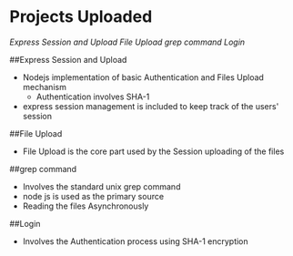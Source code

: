 # Projects Uploaded

*Express Session and Upload*
*File Upload*
*grep command*
*Login*


##Express Session and Upload

  - Nodejs implementation of basic Authentication and Files Upload mechanism
    - Authentication involves SHA-1
  - express session management is included to keep track of the users' session

##File Upload

  - File Upload is the core part used by the Session uploading of the files


##grep command

  - Involves the standard unix grep command
  - node js is used as the primary source
  - Reading the files Asynchronously
  
##Login

  - Involves the Authentication process using SHA-1 encryption
